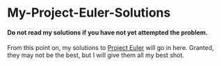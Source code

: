 # My-Project-Euler-Solutions

#### Do not read my solutions if you have not yet attempted the problem.

From this point on, my solutions to [Project Euler](https://projecteuler.net/) will go in here. Granted, they may not be the best, but I will give them all my best shot.
